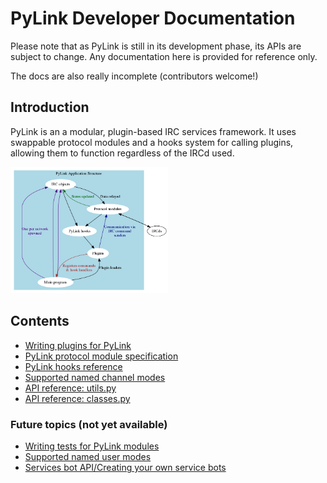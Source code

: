# PyLink Developer Documentation

Please note that as PyLink is still in its development phase, its APIs are subject to change.
Any documentation here is provided for reference only.

The docs are also really incomplete (contributors welcome!)

## Introduction

PyLink is an a modular, plugin-based IRC services framework. It uses swappable protocol modules and a hooks system for calling plugins, allowing them to function regardless of the IRCd used.

<img src="core-structure.png" width="50%" height="50%">

## Contents

- [Writing plugins for PyLink](writing-plugins.md)
- [PyLink protocol module specification](pmodule-spec.md)
- [PyLink hooks reference](hooks-reference.md)
- [Supported named channel modes](channel-modes.csv)
- [API reference: utils.py](autogen/utils.html)
- [API reference: classes.py](autogen/classes.html)

### Future topics (not yet available)
- [Writing tests for PyLink modules](writing-tests.md)
- [Supported named user modes](user-modes.csv)
- [Services bot API/Creating your own service bots](services-api.md)
